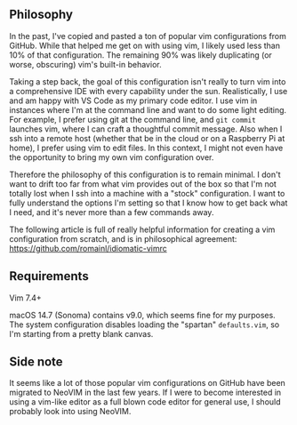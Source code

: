 ## Philosophy

In the past, I've copied and pasted a ton of popular vim configurations from GitHub. While that
helped me get on with using vim, I likely used less than 10% of that configuration. The remaining
90% was likely duplicating (or worse, obscuring) vim's built-in behavior.

Taking a step back, the goal of this configuration isn't really to turn vim into a comprehensive
IDE with every capability under the sun. Realistically, I use and am happy with VS Code as my
primary code editor. I use vim in instances where I'm at the command line and want to do some light
editing. For example, I prefer using git at the command line, and `git commit` launches vim, where
I can craft a thoughtful commit message. Also when I ssh into a remote host (whether that be in the
cloud or on a Raspberry Pi at home), I prefer using vim to edit files. In this context, I might not
even have the opportunity to bring my own vim configuration over.

Therefore the philosophy of this configuration is to remain minimal. I don't want to drift too far
from what vim provides out of the box so that I'm not totally lost when I ssh into a machine with
a "stock" configuration. I want to fully understand the options I'm setting so that I know how to
get back what I need, and it's never more than a few commands away.

The following article is full of really helpful information for creating a vim configuration from
scratch, and is in philosophical agreement: https://github.com/romainl/idiomatic-vimrc

## Requirements

Vim 7.4+

macOS 14.7 (Sonoma) contains v9.0, which seems fine for my purposes. The system configuration
disables loading the "spartan" `defaults.vim`, so I'm starting from a pretty blank canvas.

## Side note

It seems like a lot of those popular vim configurations on GitHub have been migrated to NeoVIM in
the last few years. If I were to become interested in using a vim-like editor as a full blown code
editor for general use, I should probably look into using NeoVIM.
